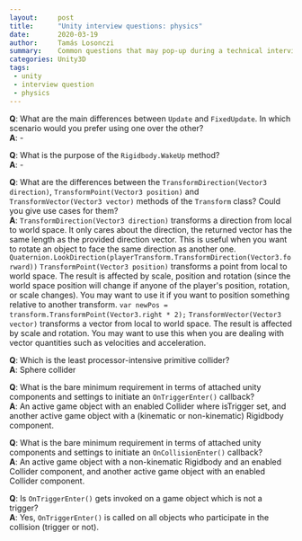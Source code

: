 ```yaml
---
layout:     post
title:      "Unity interview questions: physics"
date:       2020-03-19
author:     Tamás Losonczi
summary:    Common questions that may pop-up during a technical interview.
categories: Unity3D
tags:
 - unity
 - interview question
 - physics
---
```


__Q__: What are the main differences between `Update` and `FixedUpdate`. In which scenario would you prefer using one over the other?  
__A__: - 

__Q__: What is the purpose of the `Rigidbody.WakeUp` method?   
__A__: -

__Q__: What are the differences between the `TransformDirection(Vector3 direction)`, `TransformPoint(Vector3 position)` and `TransformVector(Vector3 vector)` methods of the `Transform` class? Could you give use cases for them?  
__A__: `TransformDirection(Vector3 direction)` transforms a direction from local to world space. It only cares about the direction, the returned vector has the same length as the provided direction vector. This is useful when you want to rotate an object to face the same direction as another one. `Quaternion.LookDirection(playerTransform.TransformDirection(Vector3.forward))`
`TransformPoint(Vector3 position)` transforms a point from local to world space. The result is affected by scale, position and rotation (since the world space position will change if anyone of the player's position, rotation, or scale changes). You may want to use it if you want to position something relative to another transform. `var newPos = transform.TransformPoint(Vector3.right * 2);` 
`TransformVector(Vector3 vector)` transforms a vector from local to world space. The result is affected by scale and rotation. You may want to use this when you are dealing with vector quantities such as velocities and acceleration. 

__Q__: Which is the least processor-intensive primitive collider?   
__A__: Sphere collider

__Q__: What is the bare minimum requirement in terms of attached unity components and settings to initiate an `OnTriggerEnter()` callback?   
__A__: An active game object with an enabled Collider where isTrigger set, and another active game object with a (kinematic or non-kinematic) Rigidbody component.

__Q__: What is the bare minimum requirement in terms of attached unity components and settings to initiate an `OnCollisionEnter()` callback?   
__A__: An active game object with a non-kinematic Rigidbody and an enabled Collider component, and another active game object with an enabled Collider component.

__Q__: Is `OnTriggerEnter()`  gets invoked on a game object which is not a trigger?   
__A__: Yes, `OnTriggerEnter()` is called on all objects who participate in the collision (trigger or not).